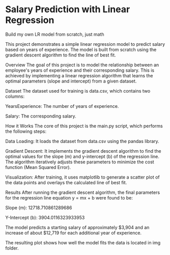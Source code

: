# Salary Prediction with Linear Regression
Build my own LR model from scratch, just math

This project demonstrates a simple linear regression model to predict salary based on years of experience. The model is built from scratch using the gradient descent algorithm to find the line of best fit.

Overview
The goal of this project is to model the relationship between an employee's years of experience and their corresponding salary. This is achieved by implementing a linear regression algorithm that learns the optimal parameters (slope and intercept) from a given dataset.

Dataset
The dataset used for training is data.csv, which contains two columns:

YearsExperience: The number of years of experience.

Salary: The corresponding salary.

How it Works
The core of this project is the main.py script, which performs the following steps:

Data Loading: It loads the dataset from data.csv using the pandas library.

Gradient Descent: It implements the gradient descent algorithm to find the optimal values for the slope (m) and y-intercept (b) of the regression line. The algorithm iteratively adjusts these parameters to minimize the cost function (Mean Squared Error).

Visualization: After training, it uses matplotlib to generate a scatter plot of the data points and overlays the calculated line of best fit.

Results
After running the gradient descent algorithm, the final parameters for the regression line equation y = mx + b were found to be:

Slope (m): 12718.710861289686

Y-Intercept (b): 3904.0116323933953

The model predicts a starting salary of approximately $3,904 and an increase of about $12,719 for each additional year of experience.

The resulting plot shows how well the model fits the data is located in img folder.
